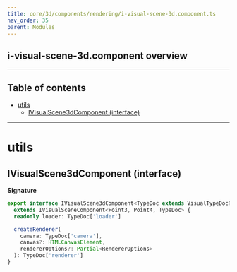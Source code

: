 ```yaml
---
title: core/3d/components/rendering/i-visual-scene-3d.component.ts
nav_order: 35
parent: Modules
---
```


## i-visual-scene-3d.component overview

---

<h2 class="text-delta">Table of contents</h2>

- [utils](#utils)
  - [IVisualScene3dComponent (interface)](#ivisualscene3dcomponent-interface)

---

# utils

## IVisualScene3dComponent (interface)

**Signature**

```ts
export interface IVisualScene3dComponent<TypeDoc extends VisualTypeDocRepo3D = VisualTypeDocRepo3D>
  extends IVisualSceneComponent<Point3, Point4, TypeDoc> {
  readonly loader: TypeDoc['loader']

  createRenderer(
    camera: TypeDoc['camera'],
    canvas?: HTMLCanvasElement,
    rendererOptions?: Partial<RendererOptions>
  ): TypeDoc['renderer']
}
```
